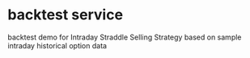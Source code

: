 # backtest service
backtest demo for Intraday Straddle Selling Strategy based on sample intraday historical option data
